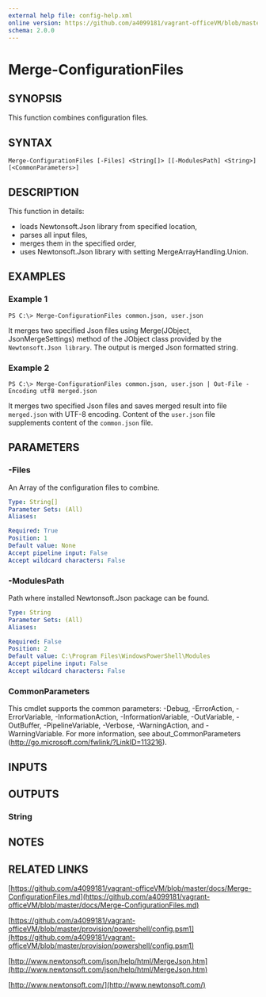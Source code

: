 ```yaml
---
external help file: config-help.xml
online version: https://github.com/a4099181/vagrant-officeVM/blob/master/docs/Merge-ConfigurationFiles.md
schema: 2.0.0
---
```


# Merge-ConfigurationFiles

## SYNOPSIS
This function combines configuration files.

## SYNTAX

```
Merge-ConfigurationFiles [-Files] <String[]> [[-ModulesPath] <String>] [<CommonParameters>]
```

## DESCRIPTION
This function in details:
* loads Newtonsoft.Json library from specified location,
* parses all input files,
* merges them in the specified order,
* uses Newtonsoft.Json library with setting MergeArrayHandling.Union.

## EXAMPLES

### Example 1
```
PS C:\> Merge-ConfigurationFiles common.json, user.json
```

It merges two specified Json files using Merge(JObject, JsonMergeSettings) method of the JObject class
provided by the `Newtonsoft.Json library`. The output is merged Json formatted string.

### Example 2
```
PS C:\> Merge-ConfigurationFiles common.json, user.json | Out-File -Encoding utf8 merged.json
```

It merges two specified Json files and saves merged result into file `merged.json` with UTF-8 encoding.
Content of the `user.json` file supplements content of the `common.json` file.

## PARAMETERS

### -Files
An Array of the configuration files to combine.

```yaml
Type: String[]
Parameter Sets: (All)
Aliases:

Required: True
Position: 1
Default value: None
Accept pipeline input: False
Accept wildcard characters: False
```

### -ModulesPath
Path where installed Newtonsoft.Json package can be found.

```yaml
Type: String
Parameter Sets: (All)
Aliases:

Required: False
Position: 2
Default value: C:\Program Files\WindowsPowerShell\Modules
Accept pipeline input: False
Accept wildcard characters: False
```

### CommonParameters
This cmdlet supports the common parameters: -Debug, -ErrorAction, -ErrorVariable, -InformationAction, -InformationVariable, -OutVariable, -OutBuffer, -PipelineVariable, -Verbose, -WarningAction, and -WarningVariable. For more information, see about_CommonParameters (http://go.microsoft.com/fwlink/?LinkID=113216).

## INPUTS

## OUTPUTS

### String

## NOTES

## RELATED LINKS

[https://github.com/a4099181/vagrant-officeVM/blob/master/docs/Merge-ConfigurationFiles.md](https://github.com/a4099181/vagrant-officeVM/blob/master/docs/Merge-ConfigurationFiles.md)

[https://github.com/a4099181/vagrant-officeVM/blob/master/provision/powershell/config.psm1](https://github.com/a4099181/vagrant-officeVM/blob/master/provision/powershell/config.psm1)

[http://www.newtonsoft.com/json/help/html/MergeJson.htm](http://www.newtonsoft.com/json/help/html/MergeJson.htm)

[http://www.newtonsoft.com/](http://www.newtonsoft.com/)
